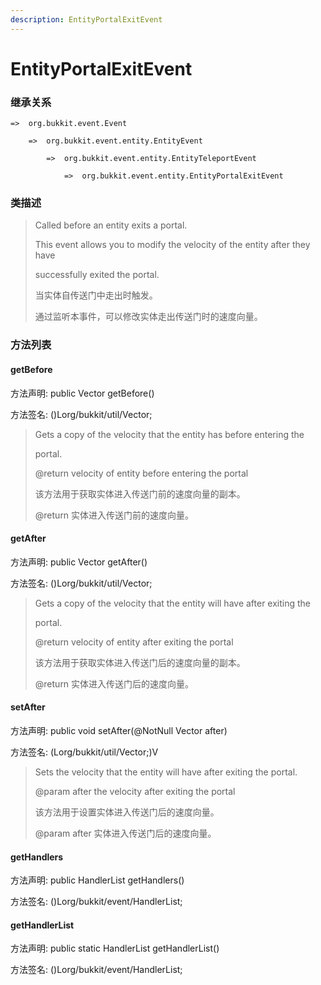 ```yaml
---
description: EntityPortalExitEvent
---
```


# EntityPortalExitEvent

### 继承关系

    =>  org.bukkit.event.Event

        =>  org.bukkit.event.entity.EntityEvent

            =>  org.bukkit.event.entity.EntityTeleportEvent

                =>  org.bukkit.event.entity.EntityPortalExitEvent

### 类描述

> Called before an entity exits a portal.
> 
> This event allows you to modify the velocity of the entity after they have
> 
> successfully exited the portal.
> 
> <p>
> 
> 当实体自传送门中走出时触发。
> 
> 通过监听本事件，可以修改实体走出传送门时的速度向量。

### 方法列表

#### getBefore

方法声明: public Vector getBefore()

方法签名: ()Lorg/bukkit/util/Vector;

> Gets a copy of the velocity that the entity has before entering the
> 
> portal.
> 
> @return velocity of entity before entering the portal
> 
> <p>
> 
> 该方法用于获取实体进入传送门前的速度向量的副本。
> 
> @return 实体进入传送门前的速度向量。

#### getAfter

方法声明: public Vector getAfter()

方法签名: ()Lorg/bukkit/util/Vector;

> Gets a copy of the velocity that the entity will have after exiting the
> 
> portal.
> 
> @return velocity of entity after exiting the portal
> 
> <p>
> 
> 该方法用于获取实体进入传送门后的速度向量的副本。
> 
> @return 实体进入传送门后的速度向量。

#### setAfter

方法声明: public void setAfter(@NotNull Vector after)

方法签名: (Lorg/bukkit/util/Vector;)V

> Sets the velocity that the entity will have after exiting the portal.
> 
> @param after the velocity after exiting the portal
> 
> <p>
> 
> 该方法用于设置实体进入传送门后的速度向量。
> 
> @param after 实体进入传送门后的速度向量。


#### getHandlers

方法声明: public HandlerList getHandlers()

方法签名: ()Lorg/bukkit/event/HandlerList;

#### getHandlerList

方法声明: public static HandlerList getHandlerList()

方法签名: ()Lorg/bukkit/event/HandlerList;